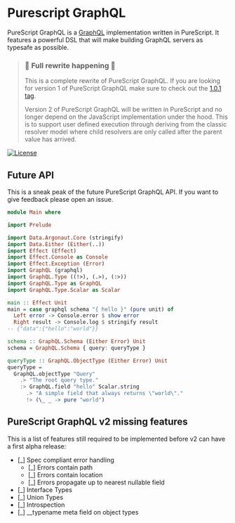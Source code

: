 # Purescript GraphQL

PureScript GraphQL is a [GraphQL](https://graphql.org) implementation written in PureScript. It features a powerful DSL that will make building GraphQL servers as typesafe as possible.

> ### 🚧 Full rewrite happening 🚧
>
> This is a complete rewrite of PureScript GraphQL. If you are looking for version 1 of PureScript GraphQL make sure to check out the [1.0.1 tag](https://github.com/hendrikniemann/purescript-graphql/tree/v1.0.1).
>
> Version 2 of PureScript GraphQL will be written in PureScript and no longer depend on the JavaScript implementation under the hood. This is to support user defined execution through deriving from the classic resolver model where child resolvers are only called after the parent value has arrived.

[![License](https://img.shields.io/github/license/hendrikniemann/purescript-graphql.svg)](https://github.com/hendrikniemann/purescript-graphql/blob/master/LICENSE)

## Future API

This is a sneak peak of the future PureScript GraphQL API. If you want to give feedback please open an issue.

```purescript
module Main where

import Prelude

import Data.Argonaut.Core (stringify)
import Data.Either (Either(..))
import Effect (Effect)
import Effect.Console as Console
import Effect.Exception (Error)
import GraphQL (graphql)
import GraphQL.Type ((!>), (.>), (:>))
import GraphQL.Type as GraphQL
import GraphQL.Type.Scalar as Scalar

main :: Effect Unit
main = case graphql schema "{ hello }" (pure unit) of
  Left error -> Console.error $ show error
  Right result -> Console.log $ stringify result
-- {"data":{"hello":"world"}}

schema :: GraphQL.Schema (Either Error) Unit
schema = GraphQL.Schema { query: queryType }

queryType :: GraphQL.ObjectType (Either Error) Unit
queryType =
  GraphQL.objectType "Query"
    .> "The root query type."
    :> GraphQL.field "hello" Scalar.string
      .> "A simple field that always returns \"world\"."
      !> (\_ _ -> pure "world")
```

## PureScript GraphQL v2 missing features

This is a list of features still required to be implemented before v2 can have a first alpha release:

- [_] Spec compliant error handling
  - [_] Errors contain path
  - [_] Errors contain location
  - [_] Errors propagate up to nearest nullable field
- [_] Interface Types
- [_] Union Types
- [_] Introspection
- [_] \_\_typename meta field on object types
